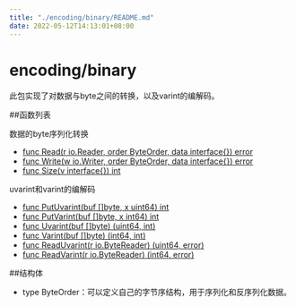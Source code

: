 ```yaml
---
title: "./encoding/binary/README.md"
date: 2022-05-12T14:13:01+08:00
---
```

# encoding/binary

此包实现了对数据与byte之间的转换，以及varint的编解码。

##函数列表

数据的byte序列化转换
- [func Read(r io.Reader, order ByteOrder, data interface{}) error](Read.md)
- [func Write(w io.Writer, order ByteOrder, data interface{}) error](Write.md)
- [func Size(v interface{}) int](Size.md)

uvarint和varint的编解码
- [func PutUvarint(buf []byte, x uint64) int](PutUvarint.md)
- [func PutVarint(buf []byte, x int64) int](PutVarint.md)
- [func Uvarint(buf []byte) (uint64, int)](Uvarint.md)
- [func Varint(buf []byte) (int64, int)](Varint.md)
- [func ReadUvarint(r io.ByteReader) (uint64, error)](ReadUvarint.md)
- [func ReadVarint(r io.ByteReader) (int64, error)](ReadVarint.md)

##结构体
- type ByteOrder：可以定义自己的字节序结构，用于序列化和反序列化数据。
